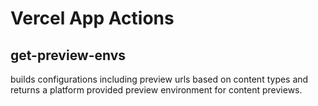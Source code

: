 # Vercel App Actions

## get-preview-envs

builds configurations including preview urls based on content types and returns a platform provided preview environment for content previews.
